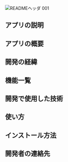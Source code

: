 ![READMEヘッダ 001](https://user-images.githubusercontent.com/61372276/104112023-e9bbd680-532c-11eb-82d6-5f48a28df9e9.jpeg)

##  アプリの説明

## アプリの概要

## 開発の経緯

## 機能一覧

## 開発で使用した技術

## 使い方

## インストール方法

## 開発者の連絡先

